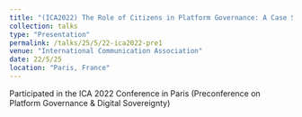 ```yaml
---
title: "(ICA2022) The Role of Citizens in Platform Governance: A Case Study of Public Consultations on European Online Content Regulation"
collection: talks
type: "Presentation"
permalink: /talks/25/5/22-ica2022-pre1
venue: "International Communication Association"
date: 22/5/25
location: "Paris, France"
---
```


Participated in the ICA 2022 Conference in Paris (Preconference on Platform Governance &amp; Digital Sovereignty)
